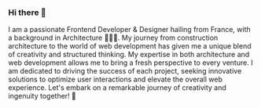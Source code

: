 ### Hi there 👋
I am a passionate Frontend Developer  & Designer  hailing from France, with a background in Architecture 👷🏼‍♀️. My journey from construction architecture to the world of web development has given me a unique blend of creativity and structured thinking.
My expertise in both architecture and web development allows me to bring a fresh perspective to every venture. I am dedicated to driving the success of each project, seeking innovative solutions to optimize user interactions and elevate the overall web experience. Let's embark on a remarkable journey of creativity and ingenuity together! 🚀
<!--
**tugcekoksal/tugcekoksal** is a ✨ _special_ ✨ repository because its `README.md` (this file) appears on your GitHub profile.

Here are some ideas to get you started:

- 🔭 I’m currently working on ...
- 🌱 I’m currently learning ...
- 👯 I’m looking to collaborate on ...
- 🤔 I’m looking for help with ...
- 💬 Ask me about ...
- 📫 How to reach me: ...
- 😄 Pronouns: ...
- ⚡ Fun fact: ...
-->
